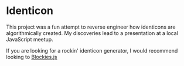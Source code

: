 Identicon
=========

This project was a fun attempt to reverse engineer how identicons are algorithmically created. My discoveries lead to a presentation at a local JavaScript meetup.

If you are looking for a rockin' identicon generator, I would recommend looking to [Blockies.js](https://github.com/download13/blockies)
